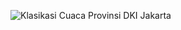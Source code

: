 ![Klasikasi Cuaca Provinsi DKI Jakarta](https://github.com/raihankemmy/Machine-Learning/assets/60603057/23f1ba6b-5cf5-4e72-a3fd-7ad5f535f58d)
